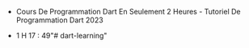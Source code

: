
-  Cours De Programmation Dart En Seulement 2 Heures - Tutoriel De Programmation Dart 2023

-  1 H 17 : 49"# dart-learning" 
